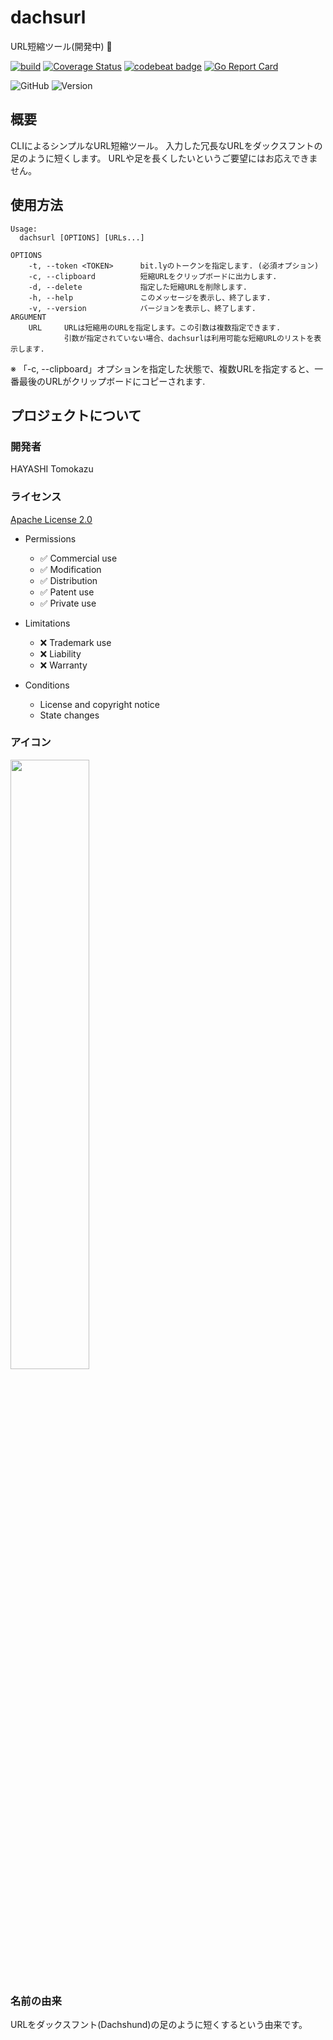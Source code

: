 # dachsurl
URL短縮ツール(開発中) 🥺

<!-- https://www.apache.org/licenses/LICENSE-2.0 -->

[![build](https://github.com/practiceT/dachsurl/actions/workflows/build.yml/badge.svg)](https://github.com/practiceT/dachsurl/actions/workflows/build.yml)
[![Coverage Status](https://coveralls.io/repos/github/practiceT/dachsurl/badge.svg)](https://coveralls.io/github/practiceT/dachsurl)
[![codebeat badge](https://codebeat.co/badges/518faef1-bda5-47e1-9083-0414106885b8)](https://codebeat.co/projects/github-com-practicet-dachsurl-main)
[![Go Report Card](https://goreportcard.com/badge/github.com/practiceT/dachsurl)](https://goreportcard.com/report/github.com/practiceT/dachsurl)

![GitHub](https://img.shields.io/github/license/practiceT/dachsurl?style=plastic)
![Version](https://img.shields.io/badge/Version-0.1.15-informational)


## 概要
CLIによるシンプルなURL短縮ツール。
入力した冗長なURLをダックスフントの足のように短くします。
URLや足を長くしたいというご要望にはお応えできません。


## 使用方法
```
Usage:
  dachsurl [OPTIONS] [URLs...]

OPTIONS
    -t, --token <TOKEN>      bit.lyのトークンを指定します. (必須オプション)
    -c, --clipboard          短縮URLをクリップボードに出力します.
    -d, --delete             指定した短縮URLを削除します.
    -h, --help               このメッセージを表示し、終了します.
    -v, --version            バージョンを表示し、終了します.
ARGUMENT
    URL     URLは短縮用のURLを指定します。この引数は複数指定できます.
            引数が指定されていない場合、dachsurlは利用可能な短縮URLのリストを表示します.
```
※ 「-c, --clipboard」オプションを指定した状態で、複数URLを指定すると、一番最後のURLがクリップボードにコピーされます.


<!-- ## インストール方法

### Homebrew

```
brew install practicet/brew/dachshurl
```

### Docker

```
docker run -it --rm practicet/dachshurl:latest -t <token> <url...>
``` -->


## プロジェクトについて

### 開発者
HAYASHI Tomokazu

### ライセンス
[Apache License 2.0](http://www.apache.org/licenses/LICENSE-2.0)

- Permissions
  - ✅ Commercial use
  - ✅ Modification
  - ✅ Distribution
  - ✅ Patent use
  - ✅ Private use

- Limitations
  - ❌ Trademark use
  - ❌ Liability
  - ❌ Warranty

- Conditions
  - License and copyright notice
  - State changes

### アイコン
<!-- ![Icon](docs/static/images/dachsurl.svg) -->
<img src="docs/static/images/dachsurl.svg" width="50%">

### 名前の由来
URLをダックスフント(Dachshund)の足のように短くするという由来です。
